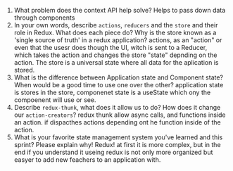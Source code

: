 1. What problem does the context API help solve?
    Helps to pass down data through components
1. In your own words, describe `actions`, `reducers` and the `store` and their role in Redux. What does each piece do? Why is the store known as a 'single source of truth' in a redux application?
    actions, as an "action" or even that the usesr does though the UI, witch is sent to a Reducer, which takes the action and changes the store "state" depnding on the action. The store is a universal state where all data for the aplication is stored.
1. What is the difference between Application state and Component state? When would be a good time to use one over the other?
    application state is stores in the store, componenet state is a useState which ony the compoenent will use or see.
1. Describe `redux-thunk`, what does it allow us to do? How does it change our `action-creators`?
    redux thunk allow async calls, and functions inside an action. if dispacthes actions depending ont he function inside of the action.
1. What is your favorite state management system you've learned and this sprint? Please explain why!
    Redux! at first it is more complex, but in the end if you understand it useing redux is not only more organized but easyer to add new feachers to an application with.
